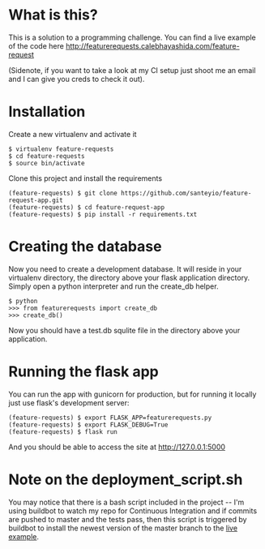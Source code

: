 # What is this?

This is a solution to a programming challenge. You can find a live example of the code here http://featurerequests.calebhayashida.com/feature-request

(Sidenote, if you want to take a look at my CI setup just shoot me an email and I can give you creds to check it out). 

# Installation

Create a new virtualenv and activate it

```
$ virtualenv feature-requests
$ cd feature-requests
$ source bin/activate 
```

Clone this project and install the requirements

```
(feature-requests) $ git clone https://github.com/santeyio/feature-request-app.git
(feature-requests) $ cd feature-request-app
(feature-requests) $ pip install -r requirements.txt
```

# Creating the database

Now you need to create a development database. It will reside in your virtualenv directory, the directory above your flask application directory. Simply open a python interpreter and run the create_db helper.

```
$ python
>>> from featurerequests import create_db
>>> create_db()
```

Now you should have a test.db squlite file in the directory above your application.

# Running the flask app

You can run the app with gunicorn for production, but for running it locally just use flask's development server:

```
(feature-requests) $ export FLASK_APP=featurerequests.py
(feature-requests) $ export FLASK_DEBUG=True
(feature-requests) $ flask run
```

And you should be able to access the site at http://127.0.0.1:5000

# Note on the deployment_script.sh

You may notice that there is a bash script included in the project -- I'm using buildbot to watch my repo for Continuous Integration and if commits are pushed to master and the tests pass, then this script is triggered by buildbot to install the newest version of the master branch to the [live example](http://featurerequests.calebhayashida.com/feature-request).
